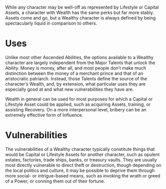While any character may be well-off as represented by Lifestyle or Capital Assets, a character with Wealth has the same perks but far more stably. Assets come and go, but a Wealthy character is always defined by being spectacularly liquid in comparison to others.

# Uses
Unlike most other Ascended Abilities, the options available to a Wealthy character are largely independent from the Major Talents that unlock the Ability. Money is money, after all, and most people don’t make much distinction between the money of a merchant prince and that of an aristocratic patriarch. Instead, those Talents define the source of the character’s Wealth, and, by extension, what particular uses they are especially good at and what new vulnerabilities they have are.

Wealth in general can be used for most purposes for which a Capital or Lifestyle Asset could be applied, such as acquiring Assets, training, or assisting Recovery. On a more interpersonal level, bribery can be an extremely effective form of Influence.

# Vulnerabilities
The vulnerabilities of a Wealthy character typically constitute things that would be Capital or Lifestyle Assets for another character, such as opulent estates, factories, trade ships, banks, or treasury vaults. They are usually most directly vulnerable to direct theft or destruction, though depending on the local politics and culture, it may be possible to deprive them through more social- or intrigue-based means, such as invoking the wrath or greed of a Power, or conning them out of their fortune.